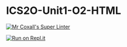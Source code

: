 # ICS2O-Unit1-O2-HTML

[![Mr Coxall's Super Linter](https://github.com/Allen-Li-hub/ICS2O-Unit1-O2-HTML/workflows/Mr%20Coxall's%20Super%20Linter/badge.svg)](https://github.com/Allen-Li-hub/ICS2O-Unit1-O2-HTML/actions/)

[![Run on Repl.it](https://repl.it/badge/github/Allen-Li-hub/ICS2O-Unit1-O2-HTML)](https://repl.it/github/Allen-Li-hub/ICS2O-Unit1-O2-HTML)
